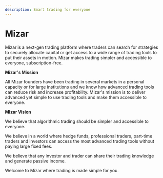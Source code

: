 ```yaml
---
description: Smart trading for everyone
---
```


# Mizar

Mizar is a next-gen trading platform where traders can search for strategies to securely allocate capital or get access to a wide range of trading tools to put their assets in motion. Mizar makes trading simpler and accessible to everyone, subscription-free.

**Mizar's Mission**

All Mizar founders have been trading in several markets in a personal capacity or for large institutions and we know how advanced trading tools can reduce risk and increase profitability. Mizar's mission is to deliver advanced yet simple to use trading tools and make them accessible to everyone.

**MIzar Vision**

We believe that algorithmic trading should be simpler and accessible to everyone.

We believe in a world where hedge funds, professional traders, part-time traders and investors can access the most advanced trading tools without paying large fixed fees.

We believe that any investor and trader can share their trading knowledge and generate passive income.

Welcome to Mizar where trading is made simple for you.







